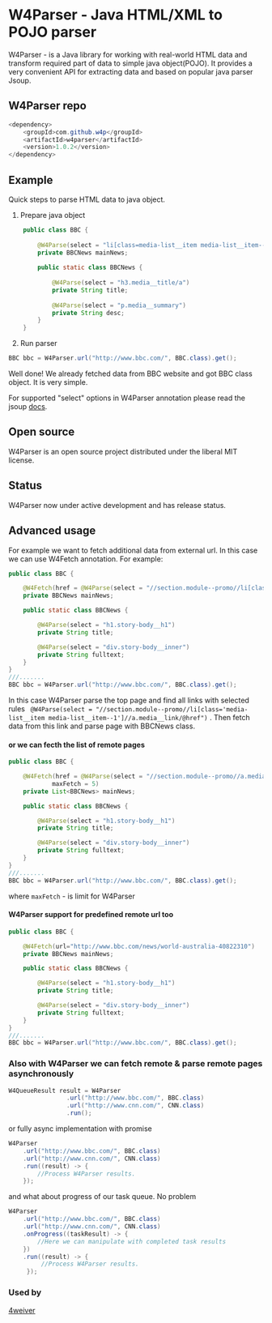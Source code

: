 # W4Parser - Java HTML/XML to POJO parser

W4Parser - is a Java library for working with real-world HTML data and transform required part of data to simple java object(POJO). It provides a very convenient API for extracting data and based on popular java parser Jsoup.

##  W4Parser repo
```java
<dependency>
    <groupId>com.github.w4p</groupId>
    <artifactId>w4parser</artifactId>
    <version>1.0.2</version>
</dependency>
```

## Example

Quick steps to parse HTML data to java object.

1) Prepare java object
```java
    public class BBC {
    
        @W4Parse(select = "li[class=media-list__item media-list__item--1]")
        private BBCNews mainNews;
    
        public static class BBCNews {
    
            @W4Parse(select = "h3.media__title/a")
            private String title;
    
            @W4Parse(select = "p.media__summary")
            private String desc;
        }
    }
```
2) Run parser

```java
BBC bbc = W4Parser.url("http://www.bbc.com/", BBC.class).get();
```
Well done! We already fetched data from BBC website and got BBC class object. It is very simple.

For supported "select" options in W4Parser annotation please read the jsoup [docs](https://jsoup.org/cookbook/extracting-data/selector-syntax).

## Open source
W4Parser is an open source project distributed under the liberal MIT license. 

## Status
W4Parser now under active development and has release status.

## Advanced usage

For example we want to fetch additional data from external url. In this case we can use W4Fetch annotation. For example:

```java
public class BBC {

    @W4Fetch(href = @W4Parse(select = "//section.module--promo//li[class='media-list__item media-list__item--1']//a.media__link/@href"))
    private BBCNews mainNews;

    public static class BBCNews {

        @W4Parse(select = "h1.story-body__h1")
        private String title;

        @W4Parse(select = "div.story-body__inner")
        private String fulltext;
    }
}
///.......
BBC bbc = W4Parser.url("http://www.bbc.com/", BBC.class).get();
```
In this case W4Parser parse the top page and find all links with selected rules ``` @W4Parse(select = "//section.module--promo//li[class='media-list__item media-list__item--1']//a.media__link/@href")``` . Then fetch data from this link and parse page with BBCNews class.

#### or we can fecth the list of remote pages
```java
public class BBC {

    @W4Fetch(href = @W4Parse(select = "//section.module--promo//a.media__link/@href"),
            maxFetch = 5)
    private List<BBCNews> mainNews;

    public static class BBCNews {

        @W4Parse(select = "h1.story-body__h1")
        private String title;

        @W4Parse(select = "div.story-body__inner")
        private String fulltext;
    }
}
///.......
BBC bbc = W4Parser.url("http://www.bbc.com/", BBC.class).get();
```
where ```maxFetch``` - is limit for W4Parser

#### W4Parser support for predefined remote url too
```java
public class BBC {

    @W4Fetch(url="http://www.bbc.com/news/world-australia-40822310")
    private BBCNews mainNews;

    public static class BBCNews {

        @W4Parse(select = "h1.story-body__h1")
        private String title;

        @W4Parse(select = "div.story-body__inner")
        private String fulltext;
    }
}
///.......
BBC bbc = W4Parser.url("http://www.bbc.com/", BBC.class).get();
```

### Also with W4Parser we can fetch remote & parse remote pages asynchronously

```java
W4QueueResult result = W4Parser
                .url("http://www.bbc.com/", BBC.class)
                .url("http://www.cnn.com/", CNN.class)
                .run();

```

or fully async implementation with promise
```java
W4Parser
    .url("http://www.bbc.com/", BBC.class)
    .url("http://www.cnn.com/", CNN.class)
    .run((result) -> {
        //Process W4Parser results.
    });
```

and what about progress of our task queue. No problem
```java
W4Parser
    .url("http://www.bbc.com/", BBC.class)
    .url("http://www.cnn.com/", CNN.class)
    .onProgress((taskResult) -> {
        //Here we can manipulate with completed task results
    })
    .run((result) -> {
         //Process W4Parser results.
     });
```

### Used by
[4weiver](http://www.4weiver.com)